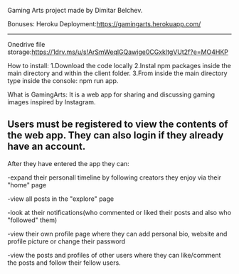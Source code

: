 Gaming Arts project made by Dimitar Belchev.

Bonuses:
Heroku Deployment:https://gamingarts.herokuapp.com/

---

Onedrive file storage:https://1drv.ms/u/s!ArSmWeqlGQawige0CGxkltgVUt2f?e=MO4HKP

How to install:
1.Download the code locally
2.Instal npm packages inside the main directory and within the client folder.
3.From inside the main directory type inside the console: npm run app.

What is GamingArts:
It is a web app for sharing and discussing gaming images inspired by Instagram.

## Users must be registered to view the contents of the web app. They can also login if they already have an account.

After they have entered the app they can:

-expand their personall timeline by following creators they enjoy via their "home" page

-view all posts in the "explore" page

-look at their notifications(who commented or liked their posts and also who "followed" them)

-view their own profile page where they can add personal bio, website and profile picture or change their password

-view the posts and profiles of other users where they can like/comment the posts and follow their fellow users.
